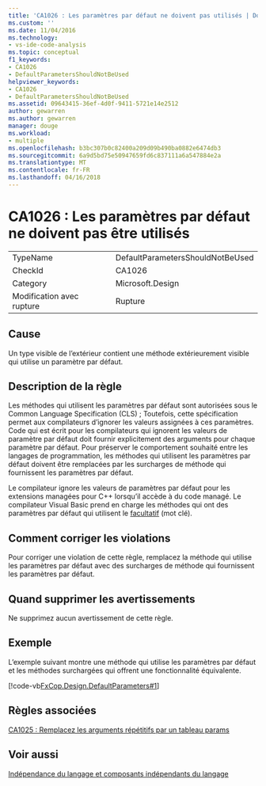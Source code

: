 ```yaml
---
title: 'CA1026 : Les paramètres par défaut ne doivent pas utilisés | Documents Microsoft'
ms.custom: ''
ms.date: 11/04/2016
ms.technology:
- vs-ide-code-analysis
ms.topic: conceptual
f1_keywords:
- CA1026
- DefaultParametersShouldNotBeUsed
helpviewer_keywords:
- CA1026
- DefaultParametersShouldNotBeUsed
ms.assetid: 09643415-36ef-4d0f-9411-5721e14e2512
author: gewarren
ms.author: gewarren
manager: douge
ms.workload:
- multiple
ms.openlocfilehash: b3bc307b0c82400a209d09b490ba0882e6474db3
ms.sourcegitcommit: 6a9d5bd75e50947659fd6c837111a6a547884e2a
ms.translationtype: MT
ms.contentlocale: fr-FR
ms.lasthandoff: 04/16/2018
---
```

# <a name="ca1026-default-parameters-should-not-be-used"></a>CA1026 : Les paramètres par défaut ne doivent pas être utilisés
|||  
|-|-|  
|TypeName|DefaultParametersShouldNotBeUsed|  
|CheckId|CA1026|  
|Category|Microsoft.Design|  
|Modification avec rupture|Rupture|  
  
## <a name="cause"></a>Cause  
 Un type visible de l’extérieur contient une méthode extérieurement visible qui utilise un paramètre par défaut.  
  
## <a name="rule-description"></a>Description de la règle  
 Les méthodes qui utilisent les paramètres par défaut sont autorisées sous le Common Language Specification (CLS) ; Toutefois, cette spécification permet aux compilateurs d’ignorer les valeurs assignées à ces paramètres. Code qui est écrit pour les compilateurs qui ignorent les valeurs de paramètre par défaut doit fournir explicitement des arguments pour chaque paramètre par défaut. Pour préserver le comportement souhaité entre les langages de programmation, les méthodes qui utilisent les paramètres par défaut doivent être remplacées par les surcharges de méthode qui fournissent les paramètres par défaut.  
  
 Le compilateur ignore les valeurs de paramètres par défaut pour les extensions managées pour C++ lorsqu’il accède à du code managé. Le compilateur Visual Basic prend en charge les méthodes qui ont des paramètres par défaut qui utilisent le [facultatif](/dotnet/visual-basic/language-reference/modifiers/optional) (mot clé).  
  
## <a name="how-to-fix-violations"></a>Comment corriger les violations  
 Pour corriger une violation de cette règle, remplacez la méthode qui utilise les paramètres par défaut avec des surcharges de méthode qui fournissent les paramètres par défaut.  
  
## <a name="when-to-suppress-warnings"></a>Quand supprimer les avertissements  
 Ne supprimez aucun avertissement de cette règle.  
  
## <a name="example"></a>Exemple  
 L’exemple suivant montre une méthode qui utilise les paramètres par défaut et les méthodes surchargées qui offrent une fonctionnalité équivalente.  
  
 [!code-vb[FxCop.Design.DefaultParameters#1](../code-quality/codesnippet/VisualBasic/ca1026-default-parameters-should-not-be-used_1.vb)]  
  
## <a name="related-rules"></a>Règles associées  
 [CA1025 : Remplacez les arguments répétitifs par un tableau params](../code-quality/ca1025-replace-repetitive-arguments-with-params-array.md)  
  
## <a name="see-also"></a>Voir aussi  
 [Indépendance du langage et composants indépendants du langage](/dotnet/standard/language-independence-and-language-independent-components)